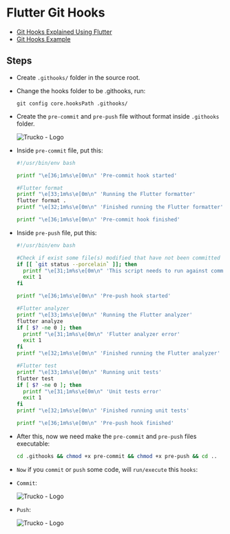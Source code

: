 # Flutter Git Hooks

- [Git Hooks Explained Using Flutter](https://medium.com/@rogood/githooks-explained-using-flutter-babcdeb4048d#:~:text=Git%20hooks%20allow%20scripts%20to,identical%20across%20all%20git%20projects)
- [Git Hooks Example](https://support.gitkraken.com/working-with-repositories/githooksexample/)

## Steps

- Create `.githooks/` folder in the source root.

- Change the hooks folder to be .githooks, run:

  ```echo
  git config core.hooksPath .githooks/
  ```

- Create the `pre-commit` and `pre-push` file without format inside `.githooks` folder.

  <img  alt="Trucko - Logo" src="https://i.imgur.com/vDEzMlA.png"/><br/>

- Inside `pre-commit` file, put this:

  ```bash
  #!/usr/bin/env bash

  printf "\e[36;1m%s\e[0m\n" 'Pre-commit hook started'

  #Flutter format
  printf "\e[33;1m%s\e[0m\n" 'Running the Flutter formatter'
  flutter format .
  printf "\e[32;1m%s\e[0m\n" 'Finished running the Flutter formatter'

  printf "\e[36;1m%s\e[0m\n" 'Pre-commit hook finished'
  ```

- Inside `pre-push` file, put this:

  ```bash
  #!/usr/bin/env bash

  #Check if exist some file(s) modified that have not been committed
  if [[ `git status --porcelain` ]]; then
    printf "\e[31;1m%s\e[0m\n" 'This script needs to run against committed code only. Please commit or stash you changes.'
    exit 1
  fi

  printf "\e[36;1m%s\e[0m\n" 'Pre-push hook started'

  #Flutter analyzer
  printf "\e[33;1m%s\e[0m\n" 'Running the Flutter analyzer'
  flutter analyze
  if [ $? -ne 0 ]; then
    printf "\e[31;1m%s\e[0m\n" 'Flutter analyzer error'
    exit 1
  fi
  printf "\e[32;1m%s\e[0m\n" 'Finished running the Flutter analyzer'

  #Flutter test
  printf "\e[33;1m%s\e[0m\n" 'Running unit tests'
  flutter test
  if [ $? -ne 0 ]; then
    printf "\e[31;1m%s\e[0m\n" 'Unit tests error'
    exit 1
  fi
  printf "\e[32;1m%s\e[0m\n" 'Finished running unit tests'

  printf "\e[36;1m%s\e[0m\n" 'Pre-push hook finished'
  ```

- After this, now we need make the `pre-commit` and `pre-push` files executable:

  ```bash
  cd .githooks && chmod +x pre-commit && chmod +x pre-push && cd ..
  ```

- `Now` if you `commit` or `push` some code, will `run/execute` this `hooks`:

- `Commit`:

  <img  alt="Trucko - Logo" src="https://i.imgur.com/wK5ThiE.png"/><br/>

- `Push`:

  <img  alt="Trucko - Logo" src="https://i.imgur.com/wMyG110.png"/><br/>
